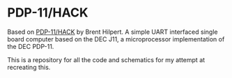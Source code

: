 # PDP-11/HACK

Based on [PDP-11/HACK](http://madrona.ca/e/pdp11hack/index.html) by Brent Hilpert. A simple UART interfaced single board computer based on the DEC J11, a microprocessor implementation of the DEC PDP-11. 

This is a repository for all the code and schematics for my attempt at recreating this. 
